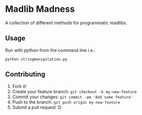 # Madlib Madness
A collection of different methods for programmatic madlibs. 

## Usage

Run with python from the command line i.e.:

`python stringmanipulation.py`

## Contributing
1. Fork it!
2. Create your feature branch: `git checkout -b my-new-feature`
3. Commit your changes: `git commit -am 'Add some feature'`
4. Push to the branch: `git push origin my-new-feature`
5. Submit a pull request :D